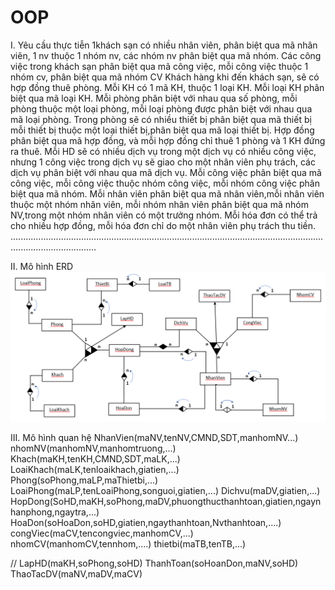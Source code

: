 # OOP
I.	Yêu cầu thực tiễn
1khách sạn có nhiều nhân viên, phân biệt qua mã nhân viên, 1 nv thuộc 1 nhóm nv, các nhóm nv phân biệt qua mã nhóm.
Các công việc trong khách sạn phân biệt qua mã công việc, mỗi công việc thuộc 1 nhóm cv, phân biệt qua mã nhóm CV
Khách hàng khi đến khách sạn, sẽ có hợp đồng thuê phòng. Mỗi KH có 1 mã KH, thuộc 1 loại KH. Mỗi loại KH phân biệt qua mã loại KH. 
Mỗi phòng phân biệt với nhau qua số phòng, mỗi phòng thuộc một loại phòng, mỗi loại phòng được phân biệt với nhau qua mã loại phòng.
Trong phòng sẽ có nhiều thiết bị phân biệt qua mã thiết bị mỗi thiết bị thuộc một loại thiết bị,phân biệt qua mã loại thiết bị.
Hợp đồng phân biệt qua mã hợp đồng, và mỗi hợp đồng chỉ thuê 1 phòng và 1 KH đứng ra thuê.
Mỗi HD sẽ có nhiều dịch vụ trong một dịch vụ có nhiều công việc, nhưng 1 công việc trong dịch vụ sẽ giao cho một nhân viên phụ trách, các dịch vụ phân biệt với nhau qua mã dịch vụ.
Mỗi công việc phân biệt qua mã công việc, mỗi công việc thuộc nhóm công việc, mỗi nhóm công việc phân biệt qua mã nhóm.
Mỗi nhân viên phân biệt qua mã nhân viên,mỗi nhân viên thuộc một nhóm nhân viên, mỗi nhóm nhân viên phân biệt qua mã nhóm NV,trong một nhóm nhân viên có một trưởng nhóm.
Mỗi hóa đơn có thể trả cho nhiều hợp đồng, mỗi hóa đơn chỉ do một nhân viên phụ trách thu tiền.
..............................................................................................................................................................
 

II.	Mô hình ERD
![alt text](https://github.com/CaoHoaiTan/OOP/blob/main/ERD/Demo.png)
 
III.	Mô hình quan hệ
NhanVien(maNV,tenNV,CMND,SDT,manhomNV...)
nhomNV(manhomNV,manhomtruong,...)
Khach(maKH,tenKH,CMND,SDT,maLK,...)
LoaiKhach(maLK,tenloaikhach,giatien,...)
Phong(soPhong,maLP,maThietbi,...)
LoaiPhong(maLP,tenLoaiPhong,songuoi,giatien,...)
Dichvu(maDV,giatien,...)
HopDong(SoHD,maKH,soPhong,maDV,phuongthucthanhtoan,giatien,ngaynhanphong,ngaytra,...)
HoaDon(soHoaDon,soHD,giatien,ngaythanhtoan,Nvthanhtoan,....)
congViec(maCV,tencongviec,manhomCV,...)
nhomCV(manhomCV,tennhom,....)
thietbi(maTB,tenTB,...)

//
LapHD(maKH,soPhong,soHD)
ThanhToan(soHoanDon,maNV,soHD)
ThaoTacDV(maNV,maDV,maCV)
 


